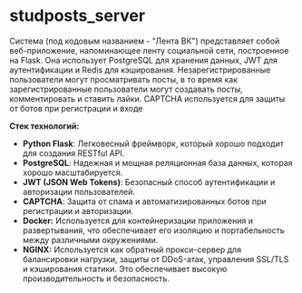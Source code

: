 # studposts_server
Cистема (под кодовым названием - "Лента ВК") представляет собой веб-приложение, напоминающее ленту социальной сети, построенное на Flask. Она использует PostgreSQL для хранения данных, JWT для аутентификации и Redis для 
кэширования. Незарегистрированные пользователи могут просматривать посты, в то время как зарегистрированные пользователи могут создавать посты, комментировать и ставить лайки. CAPTCHA используется для защиты от ботов при 
регистрации и входе

**Стек технологий:**

- **Python Flask**: Легковесный фреймворк, который хорошо подходит для создания RESTful API.
- **PostgreSQL**: Надежная и мощная реляционная база данных, которая хорошо масштабируется.
- **JWT (JSON Web Tokens)**: Безопасный способ аутентификации и авторизации пользователей.
- **CAPTCHA**: Защита от спама и автоматизированных ботов при регистрации и авторизации.
- **Docker:** Используется для контейнеризации приложения и развертывания, что обеспечивает его изоляцию и портабельность между различными окружениями.
- **NGINX:** Используется как обратный прокси-сервер для балансировки нагрузки, защиты от DDoS-атак, управления SSL/TLS и кэширования статики. Это обеспечивает высокую производительность и безопасность.
